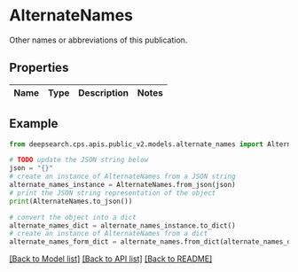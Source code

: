 # AlternateNames

Other names or abbreviations of this publication.

## Properties

Name | Type | Description | Notes
------------ | ------------- | ------------- | -------------

## Example

```python
from deepsearch.cps.apis.public_v2.models.alternate_names import AlternateNames

# TODO update the JSON string below
json = "{}"
# create an instance of AlternateNames from a JSON string
alternate_names_instance = AlternateNames.from_json(json)
# print the JSON string representation of the object
print(AlternateNames.to_json())

# convert the object into a dict
alternate_names_dict = alternate_names_instance.to_dict()
# create an instance of AlternateNames from a dict
alternate_names_form_dict = alternate_names.from_dict(alternate_names_dict)
```
[[Back to Model list]](../README.md#documentation-for-models) [[Back to API list]](../README.md#documentation-for-api-endpoints) [[Back to README]](../README.md)


